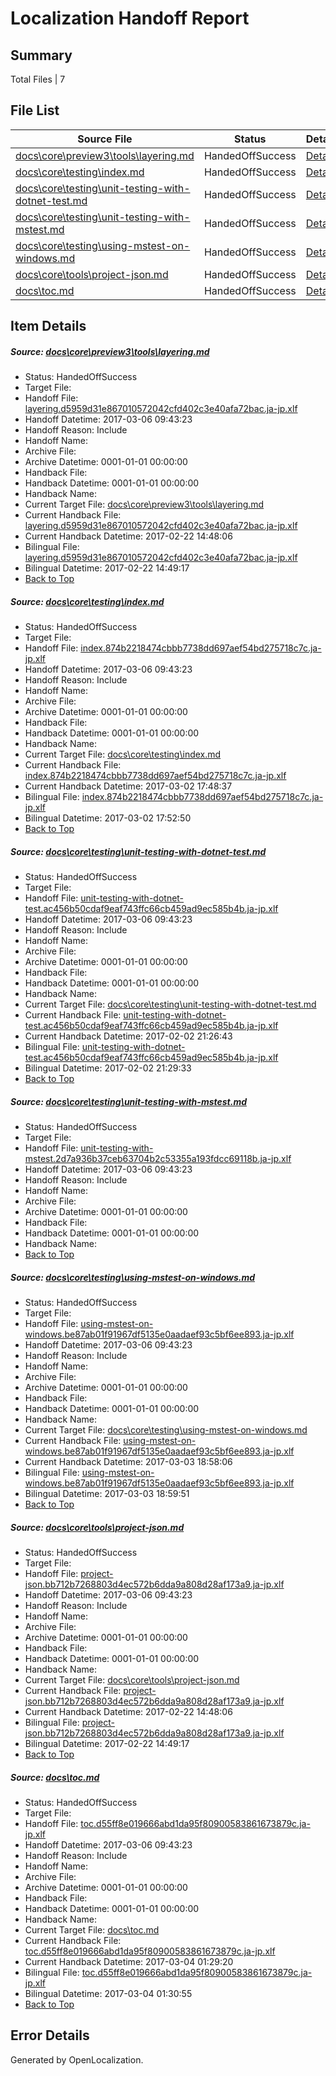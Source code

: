 # <a name='report-top'></a> Localization Handoff Report

## Summary
 Total Files | 7

## File List
 Source File | Status | Details 
 ----------- | ------ | ------- 
 [docs\core\preview3\tools\layering.md](https://github.com/dotnet/docs/blob/095ebad90e3f0b188d208d22f6f16b9552f8ea86/docs/core/preview3/tools/layering.md) | HandedOffSuccess | [Details](#42ddef357269b0ebaa31c39ae66a50899fe510fc86)
 [docs\core\testing\index.md](https://github.com/dotnet/docs/blob/095ebad90e3f0b188d208d22f6f16b9552f8ea86/docs/core/testing/index.md) | HandedOffSuccess | [Details](#ca9d57a3ef3382c4957de5edb55959f1a3f13ee0103)
 [docs\core\testing\unit-testing-with-dotnet-test.md](https://github.com/dotnet/docs/blob/095ebad90e3f0b188d208d22f6f16b9552f8ea86/docs/core/testing/unit-testing-with-dotnet-test.md) | HandedOffSuccess | [Details](#1ef22024f7640a5f87d4f0c8513e5479ed88126d104)
 [docs\core\testing\unit-testing-with-mstest.md](https://github.com/dotnet/docs/blob/095ebad90e3f0b188d208d22f6f16b9552f8ea86/docs/core/testing/unit-testing-with-mstest.md) | HandedOffSuccess | [Details](#9031579350565c6b9f773a548f0da5a973ba7540105)
 [docs\core\testing\using-mstest-on-windows.md](https://github.com/dotnet/docs/blob/095ebad90e3f0b188d208d22f6f16b9552f8ea86/docs/core/testing/using-mstest-on-windows.md) | HandedOffSuccess | [Details](#954eaa33198caa220b9979298dfd6224909aef70106)
 [docs\core\tools\project-json.md](https://github.com/dotnet/docs/blob/095ebad90e3f0b188d208d22f6f16b9552f8ea86/docs/core/tools/project-json.md) | HandedOffSuccess | [Details](#1cdcd1cb709f308e7c6736d85b1ab0b3c8e807ca122)
 [docs\toc.md](https://github.com/dotnet/docs/blob/095ebad90e3f0b188d208d22f6f16b9552f8ea86/docs/toc.md) | HandedOffSuccess | [Details](#49bfeb431adde9531784f4547e7ad665ce7dda783485)

## Item Details
##### <a name='42ddef357269b0ebaa31c39ae66a50899fe510fc86'></a> Source: [docs\core\preview3\tools\layering.md](https://github.com/dotnet/docs/blob/095ebad90e3f0b188d208d22f6f16b9552f8ea86/docs/core/preview3/tools/layering.md)
* Status: HandedOffSuccess
* Target File: 
* Handoff File: [layering.d5959d31e867010572042cfd402c3e40afa72bac.ja-jp.xlf](https://github.com/dotnet/docs.handoff/blob/dce515dbe25a14976592764145ae00efd3e68fe9/ol-handoff/dotnet/docs.ja-jp/master/dotnet-core/layering.d5959d31e867010572042cfd402c3e40afa72bac.ja-jp.xlf)
* Handoff Datetime: 2017-03-06 09:43:23
* Handoff Reason: Include
* Handoff Name: 
* Archive File: 
* Archive Datetime: 0001-01-01 00:00:00
* Handback File: 
* Handback Datetime: 0001-01-01 00:00:00
* Handback Name: 
* Current Target File: [docs\core\preview3\tools\layering.md](https://github.com/dotnet/docs.ja-jp/blob/9c4edfc12c0e8736b3a3f1d95b7a6984d9323e9e/docs/core/preview3/tools/layering.md)
* Current Handback File: [layering.d5959d31e867010572042cfd402c3e40afa72bac.ja-jp.xlf](https://github.com/dotnet/docs.handback/blob/d27f02277fcca7b4529ceb46825a84cd289521a9/ol-handback/dotnet/docs.ja-jp/master/dotnet-core/layering.d5959d31e867010572042cfd402c3e40afa72bac.ja-jp.xlf)
* Current Handback Datetime: 2017-02-22 14:48:06
* Bilingual File: [layering.d5959d31e867010572042cfd402c3e40afa72bac.ja-jp.xlf](https://github.com/dotnet/docs.handback/blob/d27f02277fcca7b4529ceb46825a84cd289521a9/ol-handback/dotnet/docs.ja-jp/master/dotnet-core/layering.d5959d31e867010572042cfd402c3e40afa72bac.ja-jp.xlf)
* Bilingual Datetime: 2017-02-22 14:49:17
* [Back to Top](#report-top)

##### <a name='ca9d57a3ef3382c4957de5edb55959f1a3f13ee0103'></a> Source: [docs\core\testing\index.md](https://github.com/dotnet/docs/blob/095ebad90e3f0b188d208d22f6f16b9552f8ea86/docs/core/testing/index.md)
* Status: HandedOffSuccess
* Target File: 
* Handoff File: [index.874b2218474cbbb7738dd697aef54bd275718c7c.ja-jp.xlf](https://github.com/dotnet/docs.handoff/blob/dce515dbe25a14976592764145ae00efd3e68fe9/ol-handoff/dotnet/docs.ja-jp/master/dotnet-core/index.874b2218474cbbb7738dd697aef54bd275718c7c.ja-jp.xlf)
* Handoff Datetime: 2017-03-06 09:43:23
* Handoff Reason: Include
* Handoff Name: 
* Archive File: 
* Archive Datetime: 0001-01-01 00:00:00
* Handback File: 
* Handback Datetime: 0001-01-01 00:00:00
* Handback Name: 
* Current Target File: [docs\core\testing\index.md](https://github.com/dotnet/docs.ja-jp/blob/ebe36cdd485d49fd581c40adc722f3c47ae4ba8a/docs/core/testing/index.md)
* Current Handback File: [index.874b2218474cbbb7738dd697aef54bd275718c7c.ja-jp.xlf](https://github.com/dotnet/docs.handback/blob/e6c71445fd7f6cb825c08270486d9bfcebcb1c12/ol-handback/dotnet/docs.ja-jp/master/dotnet-core/index.874b2218474cbbb7738dd697aef54bd275718c7c.ja-jp.xlf)
* Current Handback Datetime: 2017-03-02 17:48:37
* Bilingual File: [index.874b2218474cbbb7738dd697aef54bd275718c7c.ja-jp.xlf](https://github.com/dotnet/docs.handback/blob/e6c71445fd7f6cb825c08270486d9bfcebcb1c12/ol-handback/dotnet/docs.ja-jp/master/dotnet-core/index.874b2218474cbbb7738dd697aef54bd275718c7c.ja-jp.xlf)
* Bilingual Datetime: 2017-03-02 17:52:50
* [Back to Top](#report-top)

##### <a name='1ef22024f7640a5f87d4f0c8513e5479ed88126d104'></a> Source: [docs\core\testing\unit-testing-with-dotnet-test.md](https://github.com/dotnet/docs/blob/095ebad90e3f0b188d208d22f6f16b9552f8ea86/docs/core/testing/unit-testing-with-dotnet-test.md)
* Status: HandedOffSuccess
* Target File: 
* Handoff File: [unit-testing-with-dotnet-test.ac456b50cdaf9eaf743ffc66cb459ad9ec585b4b.ja-jp.xlf](https://github.com/dotnet/docs.handoff/blob/dce515dbe25a14976592764145ae00efd3e68fe9/ol-handoff/dotnet/docs.ja-jp/master/dotnet-core/unit-testing-with-dotnet-test.ac456b50cdaf9eaf743ffc66cb459ad9ec585b4b.ja-jp.xlf)
* Handoff Datetime: 2017-03-06 09:43:23
* Handoff Reason: Include
* Handoff Name: 
* Archive File: 
* Archive Datetime: 0001-01-01 00:00:00
* Handback File: 
* Handback Datetime: 0001-01-01 00:00:00
* Handback Name: 
* Current Target File: [docs\core\testing\unit-testing-with-dotnet-test.md](https://github.com/dotnet/docs.ja-jp/blob/d12ef71aeb96760793b1905b11ca6970e99ec0e2/docs/core/testing/unit-testing-with-dotnet-test.md)
* Current Handback File: [unit-testing-with-dotnet-test.ac456b50cdaf9eaf743ffc66cb459ad9ec585b4b.ja-jp.xlf](https://github.com/dotnet/docs.handback/blob/46f662cc185843cb5acb0f57571b70e028186bb1/ol-handback/dotnet/docs.ja-jp/master/dotnet-core/unit-testing-with-dotnet-test.ac456b50cdaf9eaf743ffc66cb459ad9ec585b4b.ja-jp.xlf)
* Current Handback Datetime: 2017-02-02 21:26:43
* Bilingual File: [unit-testing-with-dotnet-test.ac456b50cdaf9eaf743ffc66cb459ad9ec585b4b.ja-jp.xlf](https://github.com/dotnet/docs.handback/blob/46f662cc185843cb5acb0f57571b70e028186bb1/ol-handback/dotnet/docs.ja-jp/master/dotnet-core/unit-testing-with-dotnet-test.ac456b50cdaf9eaf743ffc66cb459ad9ec585b4b.ja-jp.xlf)
* Bilingual Datetime: 2017-02-02 21:29:33
* [Back to Top](#report-top)

##### <a name='9031579350565c6b9f773a548f0da5a973ba7540105'></a> Source: [docs\core\testing\unit-testing-with-mstest.md](https://github.com/dotnet/docs/blob/095ebad90e3f0b188d208d22f6f16b9552f8ea86/docs/core/testing/unit-testing-with-mstest.md)
* Status: HandedOffSuccess
* Target File: 
* Handoff File: [unit-testing-with-mstest.2d7a936b37ceb63704b2c53355a193fdcc69118b.ja-jp.xlf](https://github.com/dotnet/docs.handoff/blob/dce515dbe25a14976592764145ae00efd3e68fe9/ol-handoff/dotnet/docs.ja-jp/master/dotnet-core/unit-testing-with-mstest.2d7a936b37ceb63704b2c53355a193fdcc69118b.ja-jp.xlf)
* Handoff Datetime: 2017-03-06 09:43:23
* Handoff Reason: Include
* Handoff Name: 
* Archive File: 
* Archive Datetime: 0001-01-01 00:00:00
* Handback File: 
* Handback Datetime: 0001-01-01 00:00:00
* Handback Name: 
* [Back to Top](#report-top)

##### <a name='954eaa33198caa220b9979298dfd6224909aef70106'></a> Source: [docs\core\testing\using-mstest-on-windows.md](https://github.com/dotnet/docs/blob/095ebad90e3f0b188d208d22f6f16b9552f8ea86/docs/core/testing/using-mstest-on-windows.md)
* Status: HandedOffSuccess
* Target File: 
* Handoff File: [using-mstest-on-windows.be87ab01f91967df5135e0aadaef93c5bf6ee893.ja-jp.xlf](https://github.com/dotnet/docs.handoff/blob/dce515dbe25a14976592764145ae00efd3e68fe9/ol-handoff/dotnet/docs.ja-jp/master/dotnet-core/using-mstest-on-windows.be87ab01f91967df5135e0aadaef93c5bf6ee893.ja-jp.xlf)
* Handoff Datetime: 2017-03-06 09:43:23
* Handoff Reason: Include
* Handoff Name: 
* Archive File: 
* Archive Datetime: 0001-01-01 00:00:00
* Handback File: 
* Handback Datetime: 0001-01-01 00:00:00
* Handback Name: 
* Current Target File: [docs\core\testing\using-mstest-on-windows.md](https://github.com/dotnet/docs.ja-jp/blob/fc06e503587bec063a4180872532fc204faafbc4/docs/core/testing/using-mstest-on-windows.md)
* Current Handback File: [using-mstest-on-windows.be87ab01f91967df5135e0aadaef93c5bf6ee893.ja-jp.xlf](https://github.com/dotnet/docs.handback/blob/1e7581579a0e64214afead72ab6f58be6e9a1945/ol-handback/dotnet/docs.ja-jp/master/dotnet-core/using-mstest-on-windows.be87ab01f91967df5135e0aadaef93c5bf6ee893.ja-jp.xlf)
* Current Handback Datetime: 2017-03-03 18:58:06
* Bilingual File: [using-mstest-on-windows.be87ab01f91967df5135e0aadaef93c5bf6ee893.ja-jp.xlf](https://github.com/dotnet/docs.handback/blob/1e7581579a0e64214afead72ab6f58be6e9a1945/ol-handback/dotnet/docs.ja-jp/master/dotnet-core/using-mstest-on-windows.be87ab01f91967df5135e0aadaef93c5bf6ee893.ja-jp.xlf)
* Bilingual Datetime: 2017-03-03 18:59:51
* [Back to Top](#report-top)

##### <a name='1cdcd1cb709f308e7c6736d85b1ab0b3c8e807ca122'></a> Source: [docs\core\tools\project-json.md](https://github.com/dotnet/docs/blob/095ebad90e3f0b188d208d22f6f16b9552f8ea86/docs/core/tools/project-json.md)
* Status: HandedOffSuccess
* Target File: 
* Handoff File: [project-json.bb712b7268803d4ec572b6dda9a808d28af173a9.ja-jp.xlf](https://github.com/dotnet/docs.handoff/blob/dce515dbe25a14976592764145ae00efd3e68fe9/ol-handoff/dotnet/docs.ja-jp/master/dotnet-core/project-json.bb712b7268803d4ec572b6dda9a808d28af173a9.ja-jp.xlf)
* Handoff Datetime: 2017-03-06 09:43:23
* Handoff Reason: Include
* Handoff Name: 
* Archive File: 
* Archive Datetime: 0001-01-01 00:00:00
* Handback File: 
* Handback Datetime: 0001-01-01 00:00:00
* Handback Name: 
* Current Target File: [docs\core\tools\project-json.md](https://github.com/dotnet/docs.ja-jp/blob/9c4edfc12c0e8736b3a3f1d95b7a6984d9323e9e/docs/core/tools/project-json.md)
* Current Handback File: [project-json.bb712b7268803d4ec572b6dda9a808d28af173a9.ja-jp.xlf](https://github.com/dotnet/docs.handback/blob/d27f02277fcca7b4529ceb46825a84cd289521a9/ol-handback/dotnet/docs.ja-jp/master/dotnet-core/project-json.bb712b7268803d4ec572b6dda9a808d28af173a9.ja-jp.xlf)
* Current Handback Datetime: 2017-02-22 14:48:06
* Bilingual File: [project-json.bb712b7268803d4ec572b6dda9a808d28af173a9.ja-jp.xlf](https://github.com/dotnet/docs.handback/blob/d27f02277fcca7b4529ceb46825a84cd289521a9/ol-handback/dotnet/docs.ja-jp/master/dotnet-core/project-json.bb712b7268803d4ec572b6dda9a808d28af173a9.ja-jp.xlf)
* Bilingual Datetime: 2017-02-22 14:49:17
* [Back to Top](#report-top)

##### <a name='49bfeb431adde9531784f4547e7ad665ce7dda783485'></a> Source: [docs\toc.md](https://github.com/dotnet/docs/blob/095ebad90e3f0b188d208d22f6f16b9552f8ea86/docs/toc.md)
* Status: HandedOffSuccess
* Target File: 
* Handoff File: [toc.d55ff8e019666abd1da95f80900583861673879c.ja-jp.xlf](https://github.com/dotnet/docs.handoff/blob/dce515dbe25a14976592764145ae00efd3e68fe9/ol-handoff/dotnet/docs.ja-jp/master/dotnet-core/toc.d55ff8e019666abd1da95f80900583861673879c.ja-jp.xlf)
* Handoff Datetime: 2017-03-06 09:43:23
* Handoff Reason: Include
* Handoff Name: 
* Archive File: 
* Archive Datetime: 0001-01-01 00:00:00
* Handback File: 
* Handback Datetime: 0001-01-01 00:00:00
* Handback Name: 
* Current Target File: [docs\toc.md](https://github.com/dotnet/docs.ja-jp/blob/69b78b84e98e3ef54c0d448468291775753c6e15/docs/toc.md)
* Current Handback File: [toc.d55ff8e019666abd1da95f80900583861673879c.ja-jp.xlf](https://github.com/dotnet/docs.handback/blob/c4658fc4af60631825a96e0734d9b1f2a9fd5e93/ol-handback/dotnet/docs.ja-jp/master/dotnet-core/toc.d55ff8e019666abd1da95f80900583861673879c.ja-jp.xlf)
* Current Handback Datetime: 2017-03-04 01:29:20
* Bilingual File: [toc.d55ff8e019666abd1da95f80900583861673879c.ja-jp.xlf](https://github.com/dotnet/docs.handback/blob/c4658fc4af60631825a96e0734d9b1f2a9fd5e93/ol-handback/dotnet/docs.ja-jp/master/dotnet-core/toc.d55ff8e019666abd1da95f80900583861673879c.ja-jp.xlf)
* Bilingual Datetime: 2017-03-04 01:30:55
* [Back to Top](#report-top)


## Error Details

Generated by OpenLocalization.
